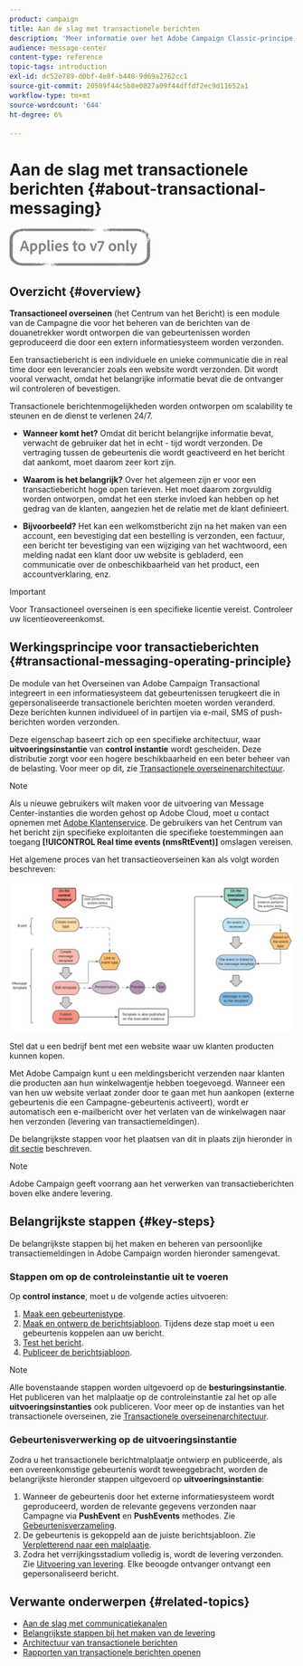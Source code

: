 ```yaml
---
product: campaign
title: Aan de slag met transactionele berichten
description: 'Meer informatie over het Adobe Campaign Classic-principe voor het bedienen van berichten en de belangrijkste stappen. '
audience: message-center
content-type: reference
topic-tags: introduction
exl-id: dc52e789-d0bf-4e8f-b448-9d69a2762cc1
source-git-commit: 20509f44c5b8e0827a09f44dffdf2ec9d11652a1
workflow-type: tm+mt
source-wordcount: '644'
ht-degree: 6%

---
```



# Aan de slag met transactionele berichten {#about-transactional-messaging}

![](../../assets/v7-only.svg)

## Overzicht {#overview}

**Transactioneel overseinen**  (het Centrum van het Bericht) is een module van de Campagne die voor het beheren van de berichten van de douanetrekker wordt ontworpen die van gebeurtenissen worden geproduceerd die door een extern informatiesysteem worden verzonden.

Een transactiebericht is een individuele en unieke communicatie die in real time door een leverancier zoals een website wordt verzonden. Dit wordt vooral verwacht, omdat het belangrijke informatie bevat die de ontvanger wil controleren of bevestigen.

Transactionele berichtenmogelijkheden worden ontworpen om scalability te steunen en de dienst te verlenen 24/7.

* **Wanneer komt het?** Omdat dit bericht belangrijke informatie bevat, verwacht de gebruiker dat het in echt - tijd wordt verzonden. De vertraging tussen de gebeurtenis die wordt geactiveerd en het bericht dat aankomt, moet daarom zeer kort zijn.

* **Waarom is het belangrijk?** Over het algemeen zijn er voor een transactiebericht hoge open tarieven. Het moet daarom zorgvuldig worden ontworpen, omdat het een sterke invloed kan hebben op het gedrag van de klanten, aangezien het de relatie met de klant definieert.

* **Bijvoorbeeld?** Het kan een welkomstbericht zijn na het maken van een account, een bevestiging dat een bestelling is verzonden, een factuur, een bericht ter bevestiging van een wijziging van het wachtwoord, een melding nadat een klant door uw website is gebladerd, een communicatie over de onbeschikbaarheid van het product, een accountverklaring, enz.

>[!IMPORTANT]
>
>Voor Transactioneel overseinen is een specifieke licentie vereist. Controleer uw licentieovereenkomst.

<!--Before starting with transactional messaging, make sure you read the corresponding [best practices and limitations]().-->

## Werkingsprincipe voor transactieberichten {#transactional-messaging-operating-principle}

De module van het Overseinen van Adobe Campaign Transactional integreert in een informatiesysteem dat gebeurtenissen terugkeert die in gepersonaliseerde transactionele berichten moeten worden veranderd. Deze berichten kunnen individueel of in partijen via e-mail, SMS of push-berichten worden verzonden.

Deze eigenschap baseert zich op een specifieke architectuur, waar **uitvoeringsinstantie** van **control instantie** wordt gescheiden. Deze distributie zorgt voor een hogere beschikbaarheid en een beter beheer van de belasting. Voor meer op dit, zie [Transactionele overseinenarchitectuur](../../message-center/using/transactional-messaging-architecture.md).

>[!NOTE]
>
>Als u nieuwe gebruikers wilt maken voor de uitvoering van Message Center-instanties die worden gehost op Adobe Cloud, moet u contact opnemen met [Adobe Klantenservice](https://helpx.adobe.com/nl/enterprise/admin-guide.html/enterprise/using/support-for-experience-cloud.ug.html). De gebruikers van het Centrum van het bericht zijn specifieke exploitanten die specifieke toestemmingen aan toegang **[!UICONTROL Real time events (nmsRtEvent)]** omslagen vereisen.

Het algemene proces van het transactieoverseinen kan als volgt worden beschreven:

![](assets/transactional-msg-overview.png)

Stel dat u een bedrijf bent met een website waar uw klanten producten kunnen kopen.

Met Adobe Campaign kunt u een meldingsbericht verzenden naar klanten die producten aan hun winkelwagentje hebben toegevoegd. Wanneer een van hen uw website verlaat zonder door te gaan met hun aankopen (externe gebeurtenis die een Campagne-gebeurtenis activeert), wordt er automatisch een e-mailbericht over het verlaten van de winkelwagen naar hen verzonden (levering van transactiemeldingen).

De belangrijkste stappen voor het plaatsen van dit in plaats zijn hieronder in [dit sectie](#key-steps) beschreven.

>[!NOTE]
>
>Adobe Campaign geeft voorrang aan het verwerken van transactieberichten boven elke andere levering.

## Belangrijkste stappen {#key-steps}

De belangrijkste stappen bij het maken en beheren van persoonlijke transactiemeldingen in Adobe Campaign worden hieronder samengevat.

### Stappen om op de controleinstantie uit te voeren

Op **control instance**, moet u de volgende acties uitvoeren:

1. [Maak een gebeurtenistype](../../message-center/using/creating-event-types.md).
1. [Maak en ontwerp de berichtsjabloon](../../message-center/using/creating-the-message-template.md). Tijdens deze stap moet u een gebeurtenis koppelen aan uw bericht.
1. [Test het bericht](../../message-center/using/testing-message-templates.md).
1. [Publiceer de berichtsjabloon](../../message-center/using/publishing-message-templates.md).

>[!NOTE]
>
>Alle bovenstaande stappen worden uitgevoerd op de **besturingsinstantie**. Het publiceren van het malplaatje op de controleinstantie zal het op alle **uitvoeringsinstanties** ook publiceren. Voor meer op de instanties van het transactionele overseinen, zie [Transactionele overseinenarchitectuur](../../message-center/using/transactional-messaging-architecture.md).

### Gebeurtenisverwerking op de uitvoeringsinstantie

Zodra u het transactionele berichtmalplaatje ontwierp en publiceerde, als een overeenkomstige gebeurtenis wordt teweeggebracht, worden de belangrijkste hieronder stappen uitgevoerd op **uitvoeringsinstantie**:

1. Wanneer de gebeurtenis door het externe informatiesysteem wordt geproduceerd, worden de relevante gegevens verzonden naar Campagne via **PushEvent** en **PushEvents** methodes. Zie [Gebeurtenisverzameling](../../message-center/using/about-event-processing.md#event-collection).
1. De gebeurtenis is gekoppeld aan de juiste berichtsjabloon. Zie [Verpletterend naar een malplaatje](../../message-center/using/about-event-processing.md#routing-towards-a-template).
1. Zodra het verrijkingsstadium volledig is, wordt de levering verzonden. Zie [Uitvoering van levering](../../message-center/using/delivery-execution.md). Elke beoogde ontvanger ontvangt een gepersonaliseerd bericht.

## Verwante onderwerpen {#related-topics}

* [Aan de slag met communicatiekanalen](../../delivery/using/communication-channels.md)
* [Belangrijkste stappen bij het maken van de levering](../../delivery/using/steps-about-delivery-creation-steps.md)
* [Architectuur van transactionele berichten](../../message-center/using/transactional-messaging-architecture.md)
* [Rapporten van transactionele berichten openen ](../../message-center/using/about-transactional-messaging-reports.md)
